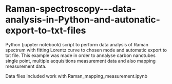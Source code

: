 # Raman-spectroscopy---data-analysis-in-Python-and-autonatic-export-to-txt-files
Python (jupyter notebook) script to perform data analysis of Raman spectrum with fitting Lorentz curve to chosen mode and automatic export to txt file. This example was made in order to annalyse carbon nanotubes single point, multiple acquisitions measurement data and also mapping measurement data.

Data files included work with Raman_mapping_measurement.ipynb
